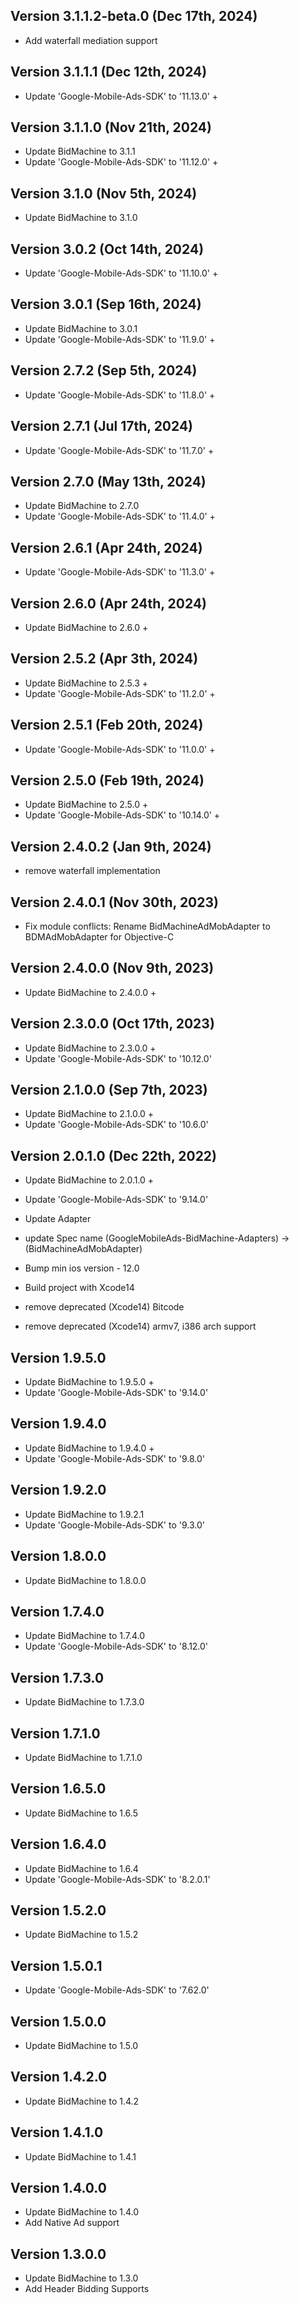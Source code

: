## Version 3.1.1.2-beta.0 (Dec 17th, 2024)

- Add waterfall mediation support

## Version 3.1.1.1 (Dec 12th, 2024)

- Update 'Google-Mobile-Ads-SDK' to '11.13.0' +

## Version 3.1.1.0 (Nov 21th, 2024)

- Update BidMachine to 3.1.1
- Update 'Google-Mobile-Ads-SDK' to '11.12.0' +

## Version 3.1.0 (Nov 5th, 2024)

- Update BidMachine to 3.1.0

## Version 3.0.2 (Oct 14th, 2024)

- Update 'Google-Mobile-Ads-SDK' to '11.10.0' +

## Version 3.0.1 (Sep 16th, 2024)

- Update BidMachine to 3.0.1
- Update 'Google-Mobile-Ads-SDK' to '11.9.0' +

## Version 2.7.2 (Sep 5th, 2024)

- Update 'Google-Mobile-Ads-SDK' to '11.8.0' +

## Version 2.7.1 (Jul 17th, 2024)

- Update 'Google-Mobile-Ads-SDK' to '11.7.0' +

## Version 2.7.0 (May 13th, 2024)

- Update BidMachine to 2.7.0
- Update 'Google-Mobile-Ads-SDK' to '11.4.0' +

## Version 2.6.1 (Apr 24th, 2024)

- Update 'Google-Mobile-Ads-SDK' to '11.3.0' +

## Version 2.6.0 (Apr 24th, 2024)

- Update BidMachine to 2.6.0 +

## Version 2.5.2 (Apr 3th, 2024)

- Update BidMachine to 2.5.3 +
- Update 'Google-Mobile-Ads-SDK' to '11.2.0' +

## Version 2.5.1 (Feb 20th, 2024)

- Update 'Google-Mobile-Ads-SDK' to '11.0.0' +

## Version 2.5.0 (Feb 19th, 2024)

- Update BidMachine to 2.5.0 +
- Update 'Google-Mobile-Ads-SDK' to '10.14.0' +

## Version 2.4.0.2 (Jan 9th, 2024)

- remove waterfall implementation

## Version 2.4.0.1 (Nov 30th, 2023)

- Fix module conflicts: Rename BidMachineAdMobAdapter to BDMAdMobAdapter for Objective-C

## Version 2.4.0.0 (Nov 9th, 2023)

- Update BidMachine to 2.4.0.0 +

## Version 2.3.0.0 (Oct 17th, 2023)

- Update BidMachine to 2.3.0.0 +
- Update 'Google-Mobile-Ads-SDK' to '10.12.0'

## Version 2.1.0.0 (Sep 7th, 2023)

- Update BidMachine to 2.1.0.0 +
- Update 'Google-Mobile-Ads-SDK' to '10.6.0'

## Version 2.0.1.0 (Dec 22th, 2022)

- Update BidMachine to 2.0.1.0 +
- Update 'Google-Mobile-Ads-SDK' to '9.14.0'
- Update Adapter
- update Spec name (GoogleMobileAds-BidMachine-Adapters) -> (BidMachineAdMobAdapter)

- Bump min ios version - 12.0
- Build project with Xcode14
- remove deprecated (Xcode14) Bitcode
- remove deprecated (Xcode14) armv7, i386 arch support

## Version 1.9.5.0

- Update BidMachine to 1.9.5.0 +
- Update 'Google-Mobile-Ads-SDK' to '9.14.0'

## Version 1.9.4.0

- Update BidMachine to 1.9.4.0 +
- Update 'Google-Mobile-Ads-SDK' to '9.8.0'

## Version 1.9.2.0

- Update BidMachine to 1.9.2.1
- Update 'Google-Mobile-Ads-SDK' to '9.3.0'

## Version 1.8.0.0

- Update BidMachine to 1.8.0.0

## Version 1.7.4.0

- Update BidMachine to 1.7.4.0
- Update 'Google-Mobile-Ads-SDK' to '8.12.0'

## Version 1.7.3.0

- Update BidMachine to 1.7.3.0

## Version 1.7.1.0

- Update BidMachine to 1.7.1.0

## Version 1.6.5.0

- Update BidMachine to 1.6.5

## Version 1.6.4.0

- Update BidMachine to 1.6.4
- Update 'Google-Mobile-Ads-SDK' to '8.2.0.1'

## Version 1.5.2.0

- Update BidMachine to 1.5.2

## Version 1.5.0.1

- Update 'Google-Mobile-Ads-SDK' to '7.62.0'

## Version 1.5.0.0

- Update BidMachine to 1.5.0

## Version 1.4.2.0

- Update BidMachine to 1.4.2

## Version 1.4.1.0

- Update BidMachine to 1.4.1

## Version 1.4.0.0

- Update BidMachine to 1.4.0
- Add Native Ad support

## Version 1.3.0.0

- Update BidMachine to 1.3.0
- Add Header Bidding Supports
